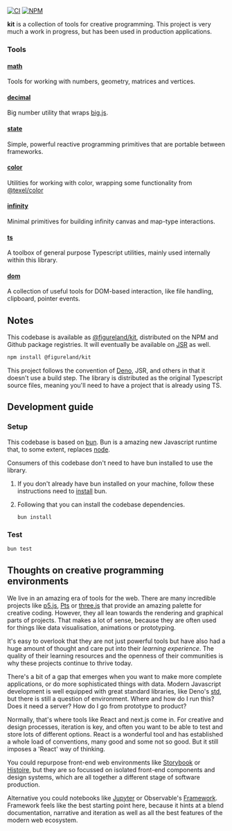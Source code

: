 [![CI](https://github.com/figureland/kit/actions/workflows/ci.yml/badge.svg)](https://github.com/figureland/kit/actions/workflows/ci.yml)
[![NPM](https://img.shields.io/npm/v/@figureland/kit?color=000000)](https://img.shields.io/npm/v/@figureland/kit?color=40bd5c)

**kit** is a collection of tools for creative programming. This project is very much a work in progress, but has been used in production applications.

### Tools

#### [math](./src/math/)

Tools for working with numbers, geometry, matrices and vertices.

#### [decimal](./src/decimal/)

Big number utility that wraps [big.js](https://mikemcl.github.io/big.js).

#### [state](./src/state/)

Simple, powerful reactive programming primitives that are portable between frameworks.

#### [color](./src/color/)

Utilities for working with color, wrapping some functionality from [@texel/color](https://github.com/texel-org/color)

#### [infinity](./src/infinity/)

Minimal primitives for building infinity canvas and map-type interactions.

#### [ts](./src/infinity/)

A toolbox of general purpose Typescript utilities, mainly used internally within this library.

#### [dom](./src/dom/)

A collection of useful tools for DOM-based interaction, like file handling, clipboard, pointer events.

## Notes

This codebase is available as [@figureland/kit](https://www.npmjs.com/package/@figureland/kit), distributed on the NPM and Github package registries. It will eventually be available on [JSR](https://jsr.io/) as well.

```bash
npm install @figureland/kit
```

This project follows the convention of [Deno](https://deno.com/), JSR, and others in that it doesn't use a build step. The library is distributed as the original Typescript source files, meaning you'll need to have a project that is already using TS.

## Development guide

### Setup

This codebase is based on [bun](https://bun.sh/). Bun is a amazing new Javascript runtime that, to some extent, replaces [node](https://nodejs.org/).

Consumers of this codebase don't need to have bun installed to use the library.

1. If you don't already have bun installed on your machine, follow these instructions need to [install](https://bun.sh/docs/installation) bun.

2. Following that you can install the codebase dependencies.
   ```
   bun install
   ```

### Test

```bash
bun test
```

## Thoughts on creative programming environments

We live in an amazing era of tools for the web. There are many incredible projects like [p5.js](https://p5js.org/), [Pts](https://ptsjs.org/) or [three.js](https://threejs.org/) that provide an amazing palette for creative coding. However, they all lean towards the rendering and graphical parts of projects. That makes a lot of sense, because they are often used for things like data visualisation, animations or prototyping.

It's easy to overlook that they are not just powerful tools but have also had a huge amount of thought and care put into their _learning experience_. The quality of their learning resources and the openness of their communities is why these projects continue to thrive today.

There's a bit of a gap that emerges when you want to make more complete applications, or do more sophisticated things with data. Modern Javascript development is well equipped with great standard libraries, like Deno's [std](https://jsr.io/@std), but there is still a question of environment. Where and how do I run this? Does it need a server? How do I go from prototype to product?

Normally, that's where tools like React and next.js come in. For creative and design processes, iteration is key, and often you want to be able to test and store lots of different options. React is a wonderful tool and has established a whole load of conventions, many good and some not so good. But it still imposes a 'React' way of thinking.

You could repurpose front-end web environments like [Storybook](https://storybook.js.org/) or [Histoire](https://histoire.dev/), but they are so focussed on isolated front-end components and design systems, which are all together a different stage of software production.

Alternative you could notebooks like [Jupyter](https://jupyter.org/) or Observable's [Framework](https://observablehq.com/framework/). Framework feels like the best starting point here, because it hints at a blend documentation, narrative and iteration as well as all the best features of the modern web ecosystem.
